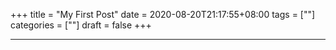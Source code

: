 +++
title = "My First Post"
date = 2020-08-20T21:17:55+08:00
tags = [""]
categories = [""]
draft = false
+++
<!--more-->
---
